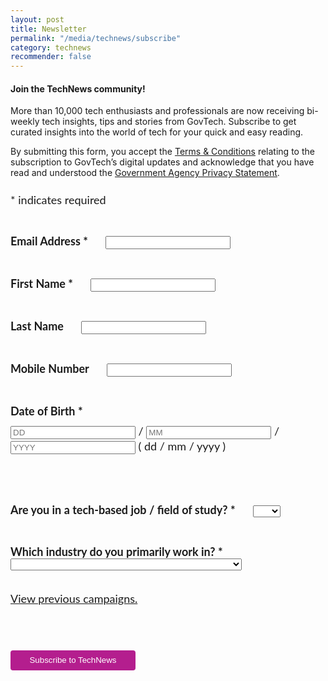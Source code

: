 ```yaml
---
layout: post
title: Newsletter
permalink: "/media/technews/subscribe"
category: technews
recommender: false
---
```



#### Join the TechNews community! 

More than 10,000 tech enthusiasts and professionals are now receiving bi-weekly tech insights, tips and stories from GovTech. Subscribe to get curated insights into the world of tech for your quick and easy reading.

By submitting this form, you accept the [Terms & Conditions](https://www.tech.gov.sg/files/GovTech-Subscription-Terms-Conditions.pdf) relating to the subscription to GovTech’s digital updates and acknowledge that you have read and understood the [Government Agency Privacy Statement](https://www.tech.gov.sg/privacy/). 


<!-- Begin Mailchimp Signup Form -->
<link href="//cdn-images.mailchimp.com/embedcode/classic-10_7.css" rel="stylesheet" type="text/css">
<style type="text/css">
#mc_embed_signup{background:transparent; clear:left; font:18px Lato,sans-serif; }
    .indicates-required,
    .clear,
    .datefield,
    .mc-field-group{
        margin-bottom: 24px;
	padding: 10px 0;
    }
   label {
        font-weight: bold;
        margin-right: 24px;
    }
	input {
    width: 200px;
	}
	option {
    width: 200px;
	}
#mc_embed_signup .button {
        background-color: #B41E8E;
        padding: 0 22px;
        color: #ffffff;
        border: 0 none;
	margin: 0 auto;
        border-radius: 4px;
        font-size: 24px
        font-weight: bold;
        text-align: center;
        height: 32px;
        line-height: 32px;
    }
</style>
<div id="mc_embed_signup">
<form action="https://tech.us16.list-manage.com/subscribe/post?u=9326ff42459737140a6baa881&amp;id=8b7e185878" method="post" id="mc-embedded-subscribe-form" name="mc-embedded-subscribe-form" class="validate" target="_blank" novalidate>
    <div id="mc_embed_signup_scroll">
	
<div class="indicates-required"><span class="asterisk">*</span> indicates required</div>
<div class="mc-field-group">
	<label for="mce-EMAIL">Email Address  <span class="asterisk">*</span>
</label>
	<input type="email" value="" name="EMAIL" class="required email" id="mce-EMAIL">
</div>
<div class="mc-field-group">
	<label for="mce-FNAME">First Name  <span class="asterisk">*</span>
</label>
	<input type="text" value="" name="FNAME" class="required" id="mce-FNAME">
</div>
<div class="mc-field-group">
	<label for="mce-LNAME">Last Name </label>
	<input type="text" value="" name="LNAME" class="" id="mce-LNAME">
</div>
<div class="mc-field-group size1of2">
	<label for="mce-PHONE">Mobile Number </label>
	<input type="text" name="PHONE" class="" value="" id="mce-PHONE">
</div>
<div class="mc-field-group size1of2">
	<label for="mce-DOB-month">Date of Birth  <span class="asterisk">*</span>
</label>
	<div class="datefield">
		<span class="subfield dayfield"><input class="datepart required" type="text" pattern="[0-9]*" value="" placeholder="DD" size="2" maxlength="2" name="DOB[day]" id="mce-DOB-day"></span> / 
        <span class="subfield monthfield"><input class="datepart required" type="text" pattern="[0-9]*" value="" placeholder="MM" size="2" maxlength="2" name="DOB[month]" id="mce-DOB-month"></span> / 
		<span class="subfield yearfield"><input class="datepart required" type="text" pattern="[0-9]*" value="" placeholder="YYYY" size="4" maxlength="4" name="DOB[year]" id="mce-DOB-year"></span>
        <span class="small-meta nowrap">( dd / mm / yyyy )</span>
	</div>
</div><div class="mc-field-group">
	<label for="mce-TECH">Are you in a tech-based job / field of study?  <span class="asterisk">*</span>
</label>
	<select name="TECH" class="required" id="mce-TECH">
	<option value=""></option>
	<option value="Yes">Yes</option>
<option value="No">No</option>

	</select>
</div>
<div class="mc-field-group">
	<label for="mce-INDUSTRY">Which industry do you primarily work in?  <span class="asterisk">*</span>
</label>
	<select name="INDUSTRY" class="required" id="mce-INDUSTRY">
	<option value=""></option>
	<option value="Manufacturing - Energy &amp; Chemicals">Manufacturing - Energy &amp; Chemicals</option>
<option value="Manufacturing - Precision Engineering">Manufacturing - Precision Engineering</option>
<option value="Manufacturing - Marine &amp; Offshore">Manufacturing - Marine &amp; Offshore</option>
<option value="Manufacturing - Aerospace">Manufacturing - Aerospace</option>
<option value="Manufacturing - Electronics">Manufacturing - Electronics</option>
<option value="Built Environment - Construction &amp; Architecture">Built Environment - Construction &amp; Architecture</option>
<option value="Built Environment - Real Estate">Built Environment - Real Estate</option>
<option value="Built Environment - Cleaning">Built Environment - Cleaning</option>
<option value="Built Environment - Security">Built Environment - Security</option>
<option value="Trade &amp; Connectivity - Logistics">Trade &amp; Connectivity - Logistics</option>
<option value="Trade &amp; Connectivity - Transportation">Trade &amp; Connectivity - Transportation</option>
<option value="Trade &amp; Connectivity - Wholesale Trade">Trade &amp; Connectivity - Wholesale Trade</option>
<option value="Essential Services - Healthcare">Essential Services - Healthcare</option>
<option value="Essential Services - Education">Essential Services - Education</option>
<option value="Professional Services - Professional &amp; Consulting Services">Professional Services - Professional &amp; Consulting Services</option>
<option value="Professional Services - Financial Services">Professional Services - Financial Services</option>
<option value="Professional Services - Infocomm, Technology &amp; Media">Professional Services - Infocomm, Technology &amp; Media</option>
<option value="Lifestyle - Food &amp; Beverage">Lifestyle - Food &amp; Beverage</option>
<option value="Lifestyle - Retail">Lifestyle - Retail</option>
<option value="Lifestyle - Hotels &amp; Tourism">Lifestyle - Hotels &amp; Tourism</option>
<option value="Lifestyle - Food Manufacturing">Lifestyle - Food Manufacturing</option>
<option value="Government">Government</option>
<option value="Other Industry">Other Industry</option>
<option value="Not Applicable">Not Applicable</option>

	</select>
</div>
<p><a href="https://us16.campaign-archive.com/home/?u=9326ff42459737140a6baa881&id=8b7e185878" title="View previous campaigns">View previous campaigns.</a></p>
	<div id="mce-responses" class="clear">
		<div class="response" id="mce-error-response" style="display:none"></div>
		<div class="response" id="mce-success-response" style="display:none"></div>
	</div>    <!-- real people should not fill this in and expect good things - do not remove this or risk form bot signups-->
    <div style="position: absolute; left: -5000px;" aria-hidden="true"><input type="text" name="b_9326ff42459737140a6baa881_8b7e185878" tabindex="-1" value=""></div>
    <div class="clear"><input type="submit" value="Subscribe to TechNews" name="subscribe" id="mc-embedded-subscribe" class="button"></div>
    </div>
</form>
</div>

<!--End mc_embed_signup-->
